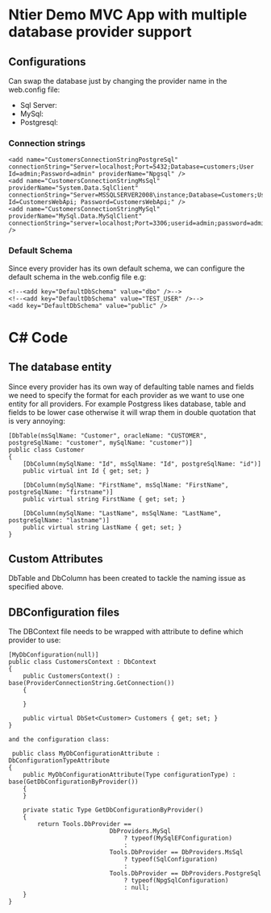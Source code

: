 # Ntier Demo MVC App with multiple database provider support

## Configurations
Can swap the database just by changing the provider name in the web.config file:

  - Sql Server: <!--<add key="DatabaseProviderName" value="MSSql" />-->
  - MySql: <add key="DatabaseProviderName" value="MySql" />
  - Postgresql: <add key="DatabaseProviderName" value="PostgreSql" />

### Connection strings

    <add name="CustomersConnectionStringPostgreSql" connectionString="Server=localhost;Port=5432;Database=customers;User Id=admin;Password=admin" providerName="Npgsql" />
    <add name="CustomersConnectionStringMsSql" providerName="System.Data.SqlClient" connectionString="Server=MSSQLSERVER2008\instance;Database=Customers;User Id=CustomersWebApi; Password=CustomersWebApi;" />
    <add name="CustomersConnectionStringMySql" providerName="MySql.Data.MySqlClient" connectionString="server=localhost;Port=3306;userid=admin;password=admin;database=customers;persistsecurityinfo=True" />

### Default Schema

Since every provider has its own default schema, we can configure the default schema in the web.config file e.g:

    <!--<add key="DefaultDbSchema" value="dbo" />-->
    <!--<add key="DefaultDbSchema" value="TEST_USER" />-->
    <add key="DefaultDbSchema" value="public" />


# C# Code

## The database entity
Since every provider has its own way of defaulting table names and fields we need to specify the format for each provider as we want to use one entity for all providers. For example Postgress likes database, table and fields to be lower case otherwise it will wrap them in double quotation that is very annoying:

    [DbTable(msSqlName: "Customer", oracleName: "CUSTOMER", postgreSqlName: "customer", mySqlName: "customer")]
    public class Customer
    {
        [DbColumn(mySqlName: "Id", msSqlName: "Id", postgreSqlName: "id")]
        public virtual int Id { get; set; }

        [DbColumn(mySqlName: "FirstName", msSqlName: "FirstName", postgreSqlName: "firstname")]
        public virtual string FirstName { get; set; }

        [DbColumn(mySqlName: "LastName", msSqlName: "LastName", postgreSqlName: "lastname")]
        public virtual string LastName { get; set; }
    }
    
## Custom Attributes
DbTable and DbColumn has been created to tackle the naming issue as specified above.

## DBConfiguration files
The DBContext file needs to be wrapped with attribute to define which provider to use:

    [MyDbConfiguration(null)]
    public class CustomersContext : DbContext
    {
        public CustomersContext() : base(ProviderConnectionString.GetConnection())
        {

        }

        public virtual DbSet<Customer> Customers { get; set; }
    }
    
    and the configuration class:
    
     public class MyDbConfigurationAttribute : DbConfigurationTypeAttribute
    {
        public MyDbConfigurationAttribute(Type configurationType) : base(GetDbConfigurationByProvider())
        {
        }

        private static Type GetDbConfigurationByProvider()
        {
            return Tools.DbProvider == 
                                DbProviders.MySql
                                    ? typeof(MySqlEFConfiguration)
                                    : 
                                Tools.DbProvider == DbProviders.MsSql
                                    ? typeof(SqlConfiguration)
                                    :
                                Tools.DbProvider == DbProviders.PostgreSql
                                    ? typeof(NpgSqlConfiguration)
                                    : null;
        }
    }
